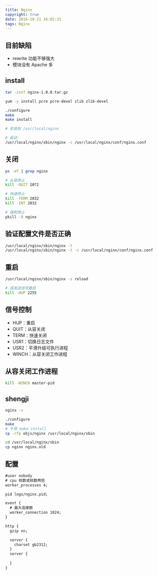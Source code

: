 ```yaml
---
title: Nginx
copyright: true
date: 2016-10-21 16:02:31
tags: Nginx
---
```


## 目前缺陷
- rewrite 功能不够强大
- 模块没有 Apache 多


## install
```bash
tar -zxvf nginx-1.8.0.tar.gz

yum -y install pcre pcre-devel zlib zlib-devel

./configure
make
make install

# 安装到 /usr/local/nginx

# 启动
/usr/local/nginx/sbin/nginx -c /usr/local/nginx/conf/nginx.conf
```

## 关闭
```bash
ps -ef | grep nginx

# 从容停止
kill -QUIT 2072

# 快速停止
kill -TERM 2032
kill -INT 2032

# 强制停止
pkill -9 nginx
```

## 验证配置文件是否正确
```bash
/usr/local/nginx/sbin/nginx -t
/usr/local/nginx/sbin/nginx -t -c /usr/local/nginx/conf/nginx.conf
```

## 重启
```bash
/usr/local/nginx/sbin/nginx -s reload

# 或发送信号重启
kill -HUP 2255
```

## 信号控制
- HUP：重启
- QUIT：从容关闭
- TERM：快速关闭
- USR1：切换日志文件
- USR2：平滑升级可执行进程
- WINCH：从容关闭工作进程

## 从容关闭工作进程
```bash
kill -WINCH master-pid
```

## shengji
```bash
nginx -v

./configure
make
# 不用 make install
cp -rfp objs/nginx /usr/local/nginx/sbin

cd /usr/local/nginx/sbin
cp nginx nginx.old

```

## 配置
```txt
#user nobody
# cpu 核数或核数两倍
worker_processes 4;

pid logs/nginx.pid;

event {
  # 最大连接数
  worker_connection 1024;
}

http {
  gzip on;

  server {
    charset gb2312;
  }
  server {
    
  }
}
```

